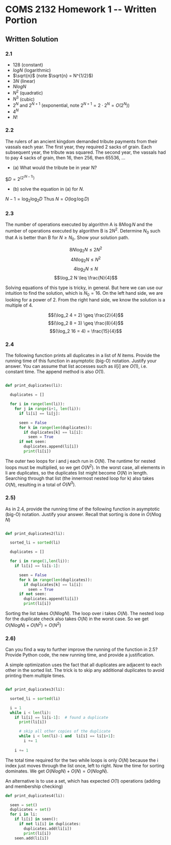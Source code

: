 # COMS 2132 Homework 1 -- Written Portion
## Written Solution

### 2.1

* $128$  (constant)
* $log N$ (logarithmic)
* $\sqrt{n}$  (note $\sqrt{n} = N^{1/2}$)
* $3N$ (linear)
* $N log N$
* $N^2$ (quadratic) 
* $N^3$ (cubic) 
* $2^N$ and $2^{N+1}$ (exponential, note $2^{N+1} = 2\cdot 2^{N} = O(2^N)$) 
* $4^N$
* $N!$

### 2.2

The rulers of an ancient kingdom demanded tribute payments from their vassals each year. The first year, they required 2 sacks of grain. Each subsequent year, the tribute was squared. The second year, the vassals had to pay 4 sacks of grain, then 16, then 256, then 65536, ...

* (a) What would the tribute be in year N?

$$D = 2^(2^{(N-1)})$

* (b) 
solve the equation in (a) for $N$. 

$N - 1 = \log_2 \log_2 D$
Thus
$N =  O( \log \log D)$

### 2.3
The number of operations executed by algorithm A is $8 N \log N$ and the number of operations executed by algorithm B is $2 N^2$. Determine $N_0$ such that A is better than B for $N \geq N_0$. Show your solution path.


$$8N \log_2 N \leq 2 N^2$$
$$4 N\log_2 N \leq  N^2$$ 
$$4 \log_2 N \leq N$$ 
$$\log_2 N \leq \frac{N}{4}$$

Solving equations of this type is tricky, in general. But here we can use our intuition to find the solution, which is $N_0 = 16$. On the left hand side, we are looking for a power of 2. From the right hand side, we know the solution is a multiple of 4. 

$$(\log_2 4  = 2) \geq \frac{2}{4}$$
$$(\log_2 8  = 3) \geq \frac{8}{4}$$
$$(\log_2 16  = 4) = \frac{15}{4}$$



### 2.4
The following function prints all duplicates in a list of $N$ items. Provide the running time of this function in asymptotic (big-O) notation. Justify your answer.
You can assume that list accesses such as $li[i]$ are $O(1)$, i.e. constant time. The append method is also $O(1)$.

```python

def print_duplicates(li):

  duplicates = []

  for i in range(len(li)):
    for j in range(i+1, len(li)):
      if li[i] == li[j]:

      seen = False
      for k in range(len(duplicates)):
        if duplicates[k] == li[i]:
          seen = True
      if not seen:
        duplicates.append(li[i])
        print(li[i])
```


The outer two loops for i and j each run in $O(N)$. The runtime for nested loops must be multiplied, so we get $O(N^2)$. In the worst case, all elements in li are duplicates, so the duplicates list might become $O(N)$ in length. Searching through that list (the innermost nested loop for k) also takes $O(N)$, resulting in a total of $O(N^3)$.

### 2.5)
As in 2.4, provide the running time of the following function in asymptotic (big-O) notation. Justify your answer. Recall that sorting is done in $O(N \log N)$

```python

def print_duplicates2(li):

  sorted_li = sorted(li)

  duplicates = []

  for i in range(1,len(li)):
    if li[i] == li[i-1]:

      seen = False
      for k in range(len(duplicates)):
        if duplicates[k] == li[i]:
          seen = True
      if not seen:
        duplicates.append(li[i])
        print(li[i])
```
Sorting the list takes $O(N log N)$. The loop over i takes $O(N)$. The nested loop for the duplicate check also takes $O(N)$ in the worst case. So we get $O(N log N) + O(N^2) = O(N^2)$ 

 
### 2.6)
Can you find a way to further improve the running of the function in 2.5? Provide Python code, the new running time, and provide a justification.

A simple optimization uses the fact that all duplicates are adjacent to each other in the sorted list. The trick is to skip any additional duplicates to avoid printing them multiple times. 

```python

def print_duplicates3(li):

  sorted_li = sorted(li)

  i = 1
  while i < len(li):
    if li[i] == li[i-1]:  # found a duplicate
      print(li[i])

      # skip all other copies of the duplicate
      while i < len(li)-1 and  li[i] == li[i+1]:
        i += 1
      
    i += 1
```

The total time required for the two while loops is only $O(N)$ because the i index just moves through the list once, left to right. 
Now the time for sorting dominates. We get $O(N log N) + O(N) = O(N log N)$.


An alternative is to use a set, which has expected $O(1)$ operations (adding and membership checking)

```python
def print_duplicates4(li): 

  seen = set()
  duplicates = set()
  for i in li: 
    if li[i] in seen(): 
      if not li[i] in duplicates: 
        duplicates.add(li[i])
        print(li[i])
    seen.add(li[i]) 
```
